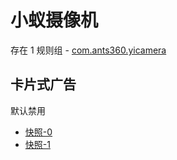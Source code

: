 # 小蚁摄像机

存在 1 规则组 - [com.ants360.yicamera](/src/apps/com.ants360.yicamera.ts)

## 卡片式广告

默认禁用

- [快照-0](https://i.gkd.li/import/13463241)
- [快照-1](https://i.gkd.li/import/13543175)
